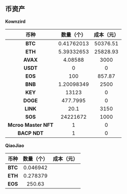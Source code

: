 ## 币资产

**Kownzird**

|       **币种**       | **数量（个）** | **成本（元）** |
| :------------------: | :------------: | :------------: |
|       **BTC**        |   0.41762013   |    50376.51    |
|       **ETH**        |   5.39332653   |    25828.93    |
|       **AVAX**       |    4.08588     |      3000      |
|       **USDT**       |       0        |       0        |
|       **EOS**        |      100       |     857.87     |
|       **BNB**        |   1.20098349   |      2500      |
|       **KEY**        |     13123      |       0        |
|       **DOGE**       |    477.7995    |       0        |
|       **LINK**       |      20.1      |      3150      |
|       **SOS**        |    24221672    |      1000      |
| **Mcroo Master NFT** |       1        |       0        |
|     **BACP NDT**     |       1        |       0        |



**QiaoJiao**

| **币种** | **数量（个）** | 成本（元） |
| :------: | :------------: | :--------: |
| **BTC**  |    0.046942    |            |
| **ETH**  |    0.278379    |            |
| **EOS**  |     250.63     |            |
